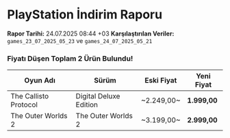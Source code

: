# PlayStation İndirim Raporu

**Rapor Tarihi:** 24.07.2025 08:44 +03
**Karşılaştırılan Veriler:** `games_23_07_2025_05_23` ve `games_24_07_2025_05_21`

### Fiyatı Düşen Toplam 2 Ürün Bulundu!

| Oyun Adı | Sürüm | Eski Fiyat | Yeni Fiyat |
|---|---|---|---|
| The Callisto Protocol | Digital Deluxe Edition | ~2.249,00~ | **1.999,00** |
| The Outer Worlds 2 | The Outer Worlds 2 | ~3.199,00~ | **2.999,00** |
